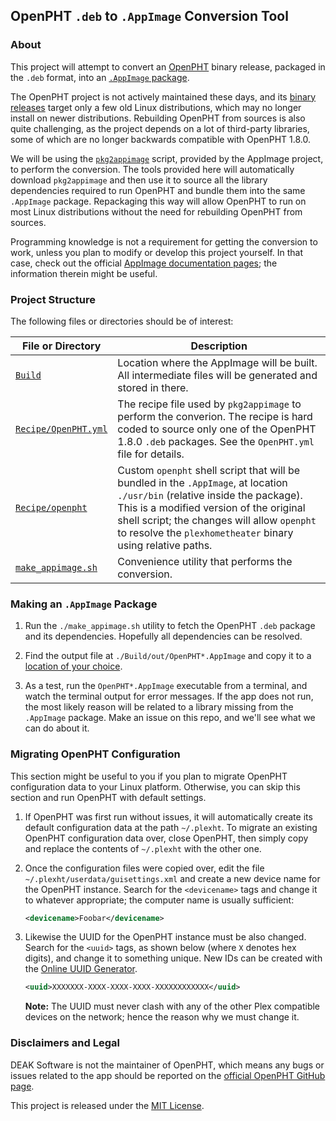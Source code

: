 
## OpenPHT `.deb` to `.AppImage` Conversion Tool


### About

This project will attempt to convert an [OpenPHT](https://github.com/RasPlex/OpenPHT) binary release, packaged in the `.deb` format, into an [`.AppImage` package](https://appimage.org/).

The OpenPHT project is not actively maintained these days, and its [binary releases](https://github.com/RasPlex/OpenPHT/releases/tag/v1.8.0.148-573b6d73) target only a few old Linux distributions, which may no longer install on newer distributions. Rebuilding OpenPHT from sources is also quite challenging, as the project depends on a lot of third-party libraries, some of which are no longer backwards compatible with OpenPHT 1.8.0.

We will be using the [`pkg2appimage`](https://docs.appimage.org/packaging-guide/converting-binary-packages/pkg2appimage.html) script, provided by the AppImage project, to perform the conversion. The tools provided here will automatically download `pkg2appimage` and then use it to source all the library dependencies required to run OpenPHT and bundle them into the same `.AppImage` package. Repackaging this way will allow OpenPHT to run on most Linux distributions without the need for rebuilding OpenPHT from sources.

Programming knowledge is not a requirement for getting the conversion to work, unless you plan to modify or develop this project yourself. In that case, check out the official [AppImage documentation pages](https://docs.appimage.org/); the information therein might be useful.


### Project Structure

The following files or directories should be of interest:

File or Directory | Description
--- | ---
[`Build`](./Build) | Location where the AppImage will be built. All intermediate files will be generated and stored in there.
[`Recipe/OpenPHT.yml`](./Recipe/OpenPHT.yml) | The recipe file used by `pkg2appimage` to perform the converion. The recipe is hard coded to source only one of the OpenPHT 1.8.0 `.deb` packages. See the `OpenPHT.yml` file for details.
[`Recipe/openpht`](./Recipe/openpht) | Custom `openpht` shell script that will be bundled in the `.AppImage`, at location `./usr/bin` (relative inside the package). This is a modified version of the original shell script; the changes will allow `openpht` to resolve the `plexhometheater` binary using relative paths.
[`make_appimage.sh`](./make_appimage.sh) | Convenience utility that performs the conversion.


### Making an `.AppImage` Package

1. Run the `./make_appimage.sh` utility to fetch the OpenPHT `.deb` package and its dependencies. Hopefully all dependencies can be resolved.

2. Find the output file at `./Build/out/OpenPHT*.AppImage` and copy it to a [location of your choice](https://docs.appimage.org/user-guide/faq.html#question-where-do-i-store-my-appimages).

3. As a test, run the `OpenPHT*.AppImage` executable from a terminal, and watch the terminal output for error messages. If the app does not run, the most likely reason will be related to a library missing from the `.AppImage` package. Make an issue on this repo, and we'll see what we can do about it.

### Migrating OpenPHT Configuration

This section might be useful to you if you plan to migrate OpenPHT configuration data to your Linux platform. Otherwise, you can skip this section and run OpenPHT with default settings.

1. If OpenPHT was first run without issues, it will automatically create its default configuration data at the path `~/.plexht`. To migrate an existing OpenPHT configuration data over, close OpenPHT, then simply copy and replace the contents of `~/.plexht` with the other one.

2. Once the configuration files were copied over, edit the file `~/.plexht/userdata/guisettings.xml` and create a new device name for the OpenPHT instance. Search for the `<devicename>` tags and change it to whatever appropriate; the computer name is usually sufficient:

	```xml
	<devicename>Foobar</devicename>
	```

3. Likewise the UUID for the OpenPHT instance must be also changed. Search for the `<uuid>` tags, as shown below (where `X` denotes hex digits), and change it to something unique. New IDs can be created with the [Online UUID Generator](https://www.uuidgenerator.net/version4).

	```xml
	<uuid>XXXXXXX-XXXX-XXXX-XXXX-XXXXXXXXXXXX</uuid>
	```
	**Note:** The UUID must never clash with any of the other Plex compatible devices on the network; hence the reason why we must change it.

### Disclaimers and Legal

DEAK Software is not the maintainer of OpenPHT, which means any bugs or issues related to the app should be reported on the [official OpenPHT GitHub page](https://github.com/RasPlex/OpenPHT/issues).

This project is released under the [MIT License](./license.md).
